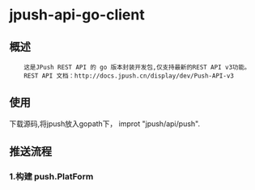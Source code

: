 jpush-api-go-client
===================

概述
----------------------------------- 
        这是JPush REST API 的 go 版本封装开发包,仅支持最新的REST API v3功能。
        REST API 文档：http://docs.jpush.cn/display/dev/Push-API-v3
  

使用  
----------------------------------- 
   下载源码,将jpush放入gopath下， improt "jpush/api/push".
   
   
推送流程  
----------------------------------- 
### 1.构建 push.PlatForm
    
   
   

  


